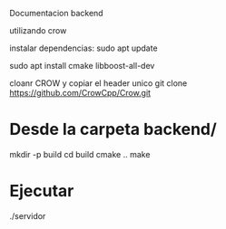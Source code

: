 Documentacion backend 

utilizando crow

instalar dependencias:
sudo apt update

sudo apt install cmake libboost-all-dev


cloanr CROW y copiar el header unico
git clone https://github.com/CrowCpp/Crow.git


# Desde la carpeta backend/
mkdir -p build
cd build
cmake ..
make

# Ejecutar
./servidor